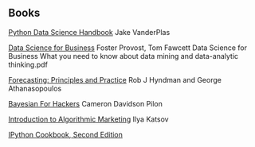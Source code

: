
## Books

[Python Data Science Handbook](https://jakevdp.github.io/PythonDataScienceHandbook/) Jake VanderPlas

[Data Science for Business](https://github.com/samalallover/Random-Scripts/blob/master/Foster%20Provost%2C%20Tom%20Fawcett%20Data%20Science%20for%20Business%20What%20you%20need%20to%20know%20about%20data%20mining%20and%20data-analytic%20thinking.pdf) Foster Provost, Tom Fawcett Data Science for Business What you need to know about data mining and data-analytic thinking.pdf

[Forecasting: Principles and Practice](https://otexts.com/fpp2/) Rob J Hyndman and George Athanasopoulos

[Bayesian For Hackers](https://github.com/CamDavidsonPilon/Probabilistic-Programming-and-Bayesian-Methods-for-Hackers) Cameron Davidson Pilon

[Introduction to Algorithmic Marketing](https://algorithmic-marketing.online/) Ilya Katsov

[IPython Cookbook, Second Edition](https://ipython-books.github.io/)